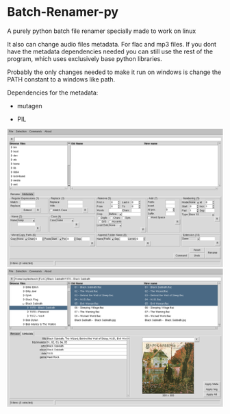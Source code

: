 # Batch-Renamer-py
A purely python batch file renamer specially made to work on linux

It also can change audio files metadata. For flac and mp3 files. If you dont have the metadata dependencies needed you can still use the rest of the program, which uses exclusively base python libraries.

Probably the only changes needed to make it run on windows is change the PATH constant to a windows like path.

Dependencies for the metadata:

  - mutagen
  
  - PIL

![Alt text](BatchRenamerpy-Rename_Screen.png?raw=true "Program Screenshot for the Rename Tab")
![Alt text](BatchRenamerpy-Metadata_Screen.png?raw=true "Program Screenshot for the Metadata Tab")
